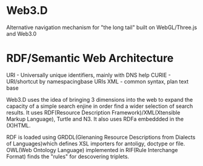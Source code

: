 Web3.D
======

Alternative navigation mechanism for "the long tail" built on WebGL/Three.js and Web3.0

RDF/Semantic Web Architecture
=============================

URI - Universally unique identifiers, mainly with DNS help
CURIE - URI/shortcut by namespacingbase URIs
XML - common syntax, plan text base

Web3.D uses the idea of bringing 3 dimensions into the web to expand the capacity of a simple search enjine in order
find a wider selection of search results. It uses RDF(Resource Description Framework)/XML(Xtensible
Markup Language), Turtle and N3. It also uses RDFa embeddded in the (X)HTML. 

RDF is loaded using GRDDL(Glenaning Resource Descriptions from Dialects of Languages)which defines XSL importers for 
antoligy, doctype or file. OWL(Web Ontology Language) implemented in RIF(Rule Interchange Format) finds the
"rules" for descovering triplets. 